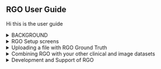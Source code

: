 ## RGO User Guide

Hi this is the user guide

<details>
<summary>BACKGROUND</summary>

Background information here

</details>
<details>
<summary>RGO Setup screens</summary>

- Create the Group
  The group represents the Research Project.  You can include contact details in here if you want but these should be only for your own use, and not shared
- Create the Ground Truthers (if required)
  Not yet clear to what extent this will be used
- Create the RGO Output
  A record that represents an output.  If RGO is further developed there will be other flavours of RGO, in addition to Ground Truth.  
- Create the RGO Dataset Template and associated RGO Column Templates
  A Ground Truth RGO is described using an RGO Dataset Template record (and associated RGO Column Template Records). Other types of RGO (in the future) will have different tables created to capture information about them (e.g. RGO_Algorithm or RGO_Tool)
- Download an empty sample file to give to the Research project
  This shows the researchers
  1. What the name of the file should be (although it can be CSV or XLS).  Note that the name can be different from what is generated, but to upload successfully once populated, the filename must be RGO<whatever>n where n is the dataset identifier.  The samplefile will automatoically have this number at the end of its name
  2. What the column_names must be
  3. If ground truthers are to be identified, it will include a list of the names that can be used

</details>
<details>
<summary>Uploading a file with RGO Ground Truth</summary>

Uploading a file with RGO Ground Truth

</details>
<details>
<summary>Combining RGO with your other clinical and image datasets</summary>

Combining RGO with your other clinical and image datasets

</details>
<details>
<summary>Development and Support of RGO</summary>

Development and Support of RGO

</details>

